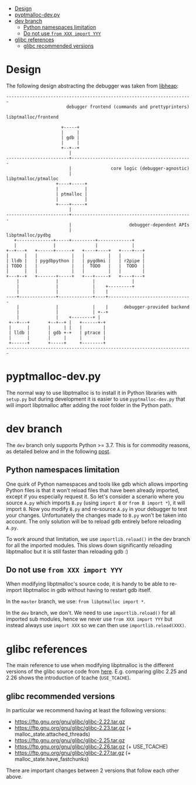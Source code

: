 <!-- vim-markdown-toc GFM -->

* [Design](#design)
* [pyptmalloc-dev.py](#pyptmalloc-devpy)
* [dev branch](#dev-branch)
    * [Python namespaces limitation](#python-namespaces-limitation)
    * [Do not use `from XXX import YYY`](#do-not-use-from-xxx-import-yyy)
* [glibc references](#glibc-references)
    * [glibc recommended versions](#glibc-recommended-versions)

<!-- vim-markdown-toc -->


# Design

The following design abstracting the debugger was taken from [libheap](https://github.com/cloudburst/libheap):

```
-----------------------------------------------------------------------
                       debugger frontend (commands and prettyprinters)
                                                      libptmalloc/frontend

                     +-----+
                     |     |
                     | gdb |
                     |     |
                     +--+--+
                        |
------------------------+----------------------------------------------
                        |               core logic (debugger-agnostic)
                        |                             libptmalloc/ptmalloc
                   +----+-----+
                   |          |
                   | ptmalloc |
                   |          |
                   +----+-----+
                        |
------------------------+----------------------------------------------
                        |                      debugger-dependent APIs
                        |                                libptmalloc/pydbg
   +--------------+-----+---------+-------------+
   |              |               |             |
+--+---+   +------+------+   +----+----+   +----+---+
|      |   |             |   |         |   |        |
| lldb |   | pygdbpython |   | pygdbmi |   | r2pipe |
| TODO |   |             |   |  TODO   |   |  TODO  |
|      |   |             |   |         |   |        |
+---+--+   +-------+-----+   +---+-----+   +----+---+
    |              |             |              |
    |              |             |    +---------+
    |              |             |    |
----+--------------+-------------+----+--------------------------------
    |              |             |    |      debugger-provided backend
    |              |             | +--+
    |              |    +--------+ |
 +--+---+       +--+--+ |   +------+-+
 |      |       |     | |   |        |
 | lldb |       | gdb +-+   | ptrace |
 |      |       |     |     |        |
 +------+       +-----+     +--------+
-----------------------------------------------------------------------
```

# pyptmalloc-dev.py

The normal way to use libptmalloc is to install it in Python libraries with `setup.py` but during development it is easier to use `pyptmalloc-dev.py` that will import libptmalloc after adding the root folder in the Python path.

# dev branch

The `dev` branch only supports Python >= 3.7. This is for commodity reasons, as detailed below and in the following [post](https://stackoverflow.com/questions/62524794/python-submodule-importing-correctly-in-python-3-7-but-not-3-6).

## Python namespaces limitation

One quirk of Python namespaces and tools like gdb which allows importing Python files is that it won't reload files that have been already imported, except if you especially request it. So let's consider a scenario where you source `A.py` which imports `B.py` (using `import B` or `from B import *`), it will import `B`. Now you modify `B.py` and re-source `A.py` in your debugger to test your changes. Unfortunately the changes made to `B.py` won't be taken into account. The only solution will be to reload gdb entirely before reloading `A.py`.

To work around that limitation, we use `importlib.reload()` in the dev branch for all the imported modules. This slows down significantly reloading libptmalloc but it is still faster than reloading gdb :)

## Do not use `from XXX import YYY`

When modifying libptmalloc's source code, it is handy to be able to re-import libptmalloc in gdb without having to restart gdb itself.

In the `master` branch, we use: `from libptmalloc import *`.

In the `dev` branch, we don't. We need to use `importlib.reload()` for all imported sub modules, hence we never use `from XXX import YYY` but instead always use `import XXX` so we can then use `importlib.reload(XXX)`.

# glibc references

The main reference to use when modifying libptmalloc is the different versions of the glibc source code from [here](http://ftp.gnu.org/gnu/glibc/).
E.g. comparing glibc 2.25 and 2.26 shows the introduction of tcache (`USE_TCACHE`).

## glibc recommended versions

In particular we recommend having at least the following versions:

* https://ftp.gnu.org/gnu/glibc/glibc-2.22.tar.gz
* https://ftp.gnu.org/gnu/glibc/glibc-2.23.tar.gz (+ malloc_state.attached_threads)
* https://ftp.gnu.org/gnu/glibc/glibc-2.25.tar.gz
* https://ftp.gnu.org/gnu/glibc/glibc-2.26.tar.gz (+ USE_TCACHE)
* https://ftp.gnu.org/gnu/glibc/glibc-2.27.tar.gz (+ malloc_state.have_fastchunks)

There are important changes between 2 versions that follow each other above.